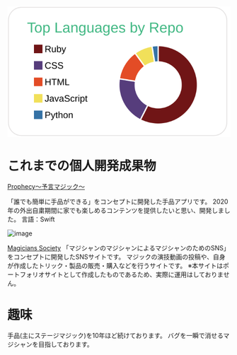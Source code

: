 [![](https://raw.githubusercontent.com/devmatsuko/devmatsuko/main/profile-summary-card-output/vue/1-repos-per-language.svg)](https://github.com/vn7n24fzkq/github-profile-summary-cards)

# これまでの個人開発成果物

[Prophecy〜予言マジック〜](https://apps.apple.com/jp/app/prophecy-%E4%BA%88%E8%A8%80%E3%83%9E%E3%82%B8%E3%83%83%E3%82%AF/id1528918453)

「誰でも簡単に手品ができる」をコンセプトに開発した手品アプリです。
2020年の外出自粛期間に家でも楽しめるコンテンツを提供したいと思い、開発しました。
言語：Swift

![image](https://user-images.githubusercontent.com/66913121/102319583-7b4e5780-3fbe-11eb-8af7-98d20cb50c42.png)

[Magicians Society](https://magicians-society.com/)
「マジシャンのマジシャンによるマジシャンのためのSNS」をコンセプトに開発したSNSサイトです。
マジックの演技動画の投稿や、自身が作成したトリック・製品の販売・購入などを行うサイトです。
※本サイトはポートフォリオサイトとして作成したものであるため、実際に運用はしておりません。

# 趣味
手品(主にステージマジック)を10年ほど続けております。
バグを一瞬で消せるマジシャンを目指しております。

